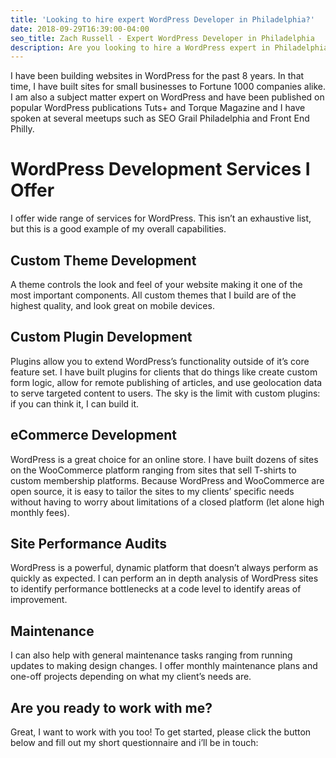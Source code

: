 ```yaml
---
title: 'Looking to hire expert WordPress Developer in Philadelphia?'
date: 2018-09-29T16:39:00-04:00
seo_title: Zach Russell - Expert WordPress Developer in Philadelphia 
description: Are you looking to hire a WordPress expert in Philadelphia? I have over 8 years experience building WordPress sites for small businesses and Fortune 500 companies alike. Hire me today!
---
```


I have been building websites in WordPress for the past 8 years. In that time, I have built sites for small businesses to Fortune 1000 companies alike. I am also a subject matter expert on WordPress and have been published on popular WordPress publications Tuts+ and Torque Magazine and I have spoken at several meetups such as SEO Grail Philadelphia and Front End Philly.

# WordPress Development Services I Offer

I offer wide range of services for WordPress. This isn’t an exhaustive list, but this is a good example of my overall capabilities.

## Custom Theme Development

A theme controls the look and feel of your website making it one of the most important components. All custom themes that I build are of the highest quality, and look great on mobile devices.

## Custom Plugin Development

Plugins allow you to extend WordPress’s functionality outside of it’s core feature set. I have built plugins for clients that do things like create custom form logic, allow for remote publishing of articles, and use geolocation data to serve targeted content to users. The sky is the limit with custom plugins: if you can think it, I can build it.

## eCommerce Development

WordPress is a great choice for an online store. I have built dozens of sites on the WooCommerce platform ranging from sites that sell T-shirts to custom membership platforms. Because WordPress and WooCommerce are open source, it is easy to tailor the sites to my clients’ specific needs without having to worry about limitations of a closed platform (let alone high monthly fees).

## Site Performance Audits

WordPress is a powerful, dynamic platform that doesn’t always perform as quickly as expected. I can perform an in depth analysis of WordPress sites to identify performance bottlenecks at a code level to identify areas of improvement.

## Maintenance

I can also help with general maintenance tasks ranging from running updates to making design changes. I offer monthly maintenance plans and one-off projects depending on what my client’s needs are.

## Are you ready to work with me?

Great, I want to work with you too! To get started, please click the button below and fill out my short questionnaire and i’ll be in touch:
